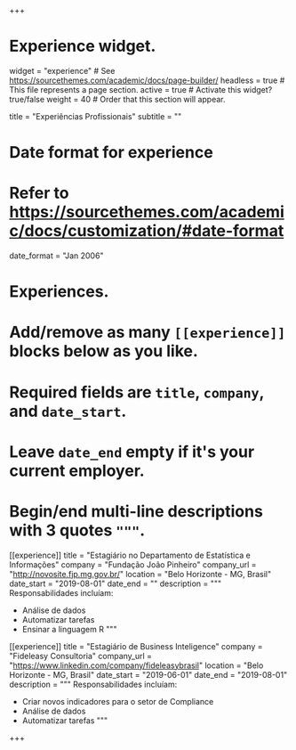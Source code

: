 +++
# Experience widget.
widget = "experience"  # See https://sourcethemes.com/academic/docs/page-builder/
headless = true  # This file represents a page section.
active = true  # Activate this widget? true/false
weight = 40  # Order that this section will appear.

title = "Experiências Profissionais"
subtitle = ""

# Date format for experience
#   Refer to https://sourcethemes.com/academic/docs/customization/#date-format
date_format = "Jan 2006"

# Experiences.
#   Add/remove as many `[[experience]]` blocks below as you like.
#   Required fields are `title`, `company`, and `date_start`.
#   Leave `date_end` empty if it's your current employer.
#   Begin/end multi-line descriptions with 3 quotes `"""`.
[[experience]]
  title = "Estagiário no Departamento de Estatística e Informações"
  company = "Fundação João Pinheiro"
  company_url = "http://novosite.fjp.mg.gov.br/"
  location = "Belo Horizonte - MG, Brasil"
  date_start = "2019-08-01"
  date_end = ""
  description = """
  Responsabilidades incluíam:
  
  * Análise de dados
  * Automatizar tarefas
  * Ensinar a linguagem R
  """




[[experience]]
  title = "Estagiário de Business Inteligence"
  company = "Fideleasy Consultoria"
  company_url = "https://www.linkedin.com/company/fideleasybrasil"
  location = "Belo Horizonte - MG, Brasil"
  date_start = "2019-06-01"
  date_end = "2019-08-01"
  description = """
  Responsabilidades incluíam:
    
  * Criar novos indicadores para o setor de Compliance
  * Análise de dados
  * Automatizar tarefas
  """


+++
